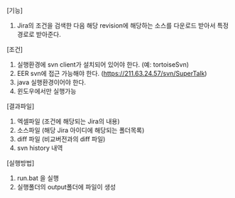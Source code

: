 [기능]
1. Jira의 조건을 검색한 다음 해당 revision에 해당하는 소스를 다운로드 받아서 특정 경로로 받아준다.

[조건]
1. 실행환경에 svn client가 설치되어 있어야 한다. (예: tortoiseSvn)
2. EER svn에 접근 가능해야 한다. (https://211.63.24.57/svn/SuperTalk)
3. java 실행환경이어야 한다.
4. 윈도우에서만 실행가능

[결과파일]
1. 엑셀파일 (조건에 해당되는 Jira의 내용)
2. 소스파일 (해당 Jira 아이디에 해당되는 폴더목록)
3. diff 파일 (비교버전과의 diff 파일)
4. svn history 내역

[실행방법]
1. run.bat 을 실행
2. 실행폴더의 output폴더에 파일이 생성

